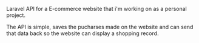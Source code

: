 Laravel API for a E-commerce website that i'm working on as a personal project.

The API is simple, saves the pucharses made on the website and can send that data back so the website can display
a shopping record.
